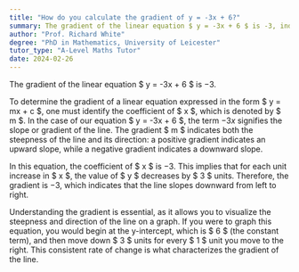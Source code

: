 ```yaml
---
title: "How do you calculate the gradient of y = -3x + 6?"
summary: The gradient of the linear equation $ y = -3x + 6 $ is -3, indicating a downward slope where for each unit increase in $ x $, $ y $ decreases by 3 units.
author: "Prof. Richard White"
degree: "PhD in Mathematics, University of Leicester"
tutor_type: "A-Level Maths Tutor"
date: 2024-02-26
---
```


The gradient of the linear equation $ y = -3x + 6 $ is $-3$.

To determine the gradient of a linear equation expressed in the form $ y = mx + c $, one must identify the coefficient of $ x $, which is denoted by $ m $. In the case of our equation $ y = -3x + 6 $, the term $-3x$ signifies the slope or gradient of the line. The gradient $ m $ indicates both the steepness of the line and its direction: a positive gradient indicates an upward slope, while a negative gradient indicates a downward slope.

In this equation, the coefficient of $ x $ is $-3$. This implies that for each unit increase in $ x $, the value of $ y $ decreases by $ 3 $ units. Therefore, the gradient is $-3$, which indicates that the line slopes downward from left to right.

Understanding the gradient is essential, as it allows you to visualize the steepness and direction of the line on a graph. If you were to graph this equation, you would begin at the y-intercept, which is $ 6 $ (the constant term), and then move down $ 3 $ units for every $ 1 $ unit you move to the right. This consistent rate of change is what characterizes the gradient of the line.
    